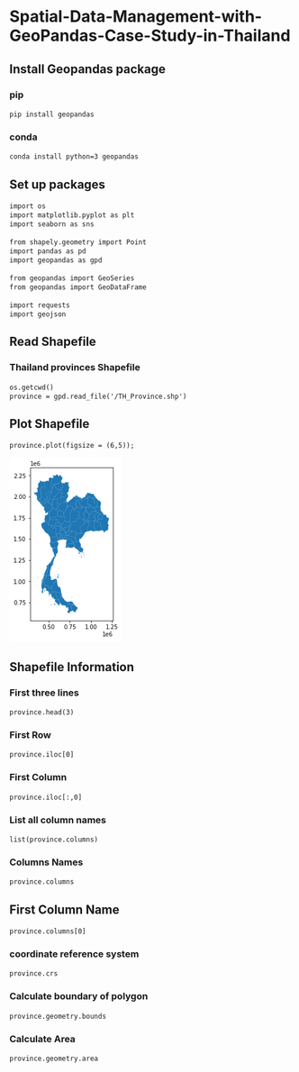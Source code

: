 # Spatial-Data-Management-with-GeoPandas-Case-Study-in-Thailand

## Install Geopandas package

### pip
```
pip install geopandas
```

### conda
```
conda install python=3 geopandas
```

## Set up packages

```
import os
import matplotlib.pyplot as plt
import seaborn as sns

from shapely.geometry import Point
import pandas as pd
import geopandas as gpd

from geopandas import GeoSeries
from geopandas import GeoDataFrame

import requests
import geojson
```
## Read Shapefile
### Thailand provinces Shapefile

```
os.getcwd()
province = gpd.read_file('/TH_Province.shp')
```

## Plot Shapefile
```
province.plot(figsize = (6,5));
```
![](Thailand-Shapefile.png)<!-- -->

## Shapefile Information
### First three lines
```
province.head(3)
```

### First Row
```
province.iloc[0]
```

### First Column
```
province.iloc[:,0]
```

### List all column names
```
list(province.columns) 
```

### Columns Names
```
province.columns
```

## First Column Name
```
province.columns[0]
```
### coordinate reference system
```
province.crs
```

### Calculate boundary of polygon
```
province.geometry.bounds
```

### Calculate Area
```
province.geometry.area
```